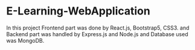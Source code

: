 # E-Learning-WebApplication
In this project Frontend part was done by React.js, Bootstrap5, CSS3. and Backend part was handled by Express.js and Node.js and Database used was MongoDB.
